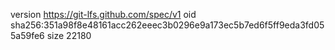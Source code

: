 version https://git-lfs.github.com/spec/v1
oid sha256:351a98f8e48161acc262eeec3b0296e9a173ec5b7ed6f5ff9eda3fd055a59fe6
size 22180
